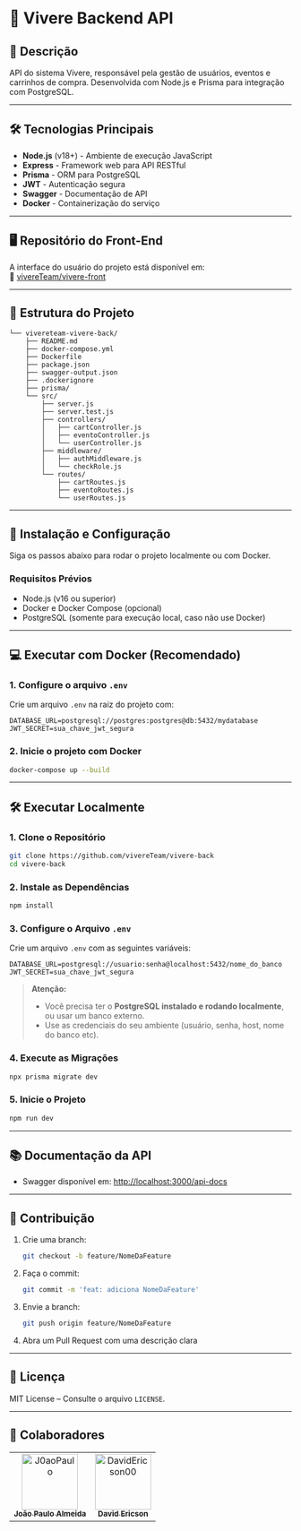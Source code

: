 # 🚀 Vivere Backend API

## 📖 Descrição

API do sistema Vivere, responsável pela gestão de usuários, eventos e carrinhos de compra. Desenvolvida com Node.js e Prisma para integração com PostgreSQL.

---

## 🛠️ Tecnologias Principais

- **Node.js** (v18+) - Ambiente de execução JavaScript
- **Express** - Framework web para API RESTful
- **Prisma** - ORM para PostgreSQL
- **JWT** - Autenticação segura
- **Swagger** - Documentação de API
- **Docker** - Containerização do serviço

---

## 🖥️ Repositório do Front-End

A interface do usuário do projeto está disponível em:  
🔗 [vivereTeam/vivere-front](https://github.com/vivereTeam/vivere-front)

---

## 📂 Estrutura do Projeto

```plaintext
└── vivereteam-vivere-back/
    ├── README.md
    ├── docker-compose.yml
    ├── Dockerfile
    ├── package.json
    ├── swagger-output.json
    ├── .dockerignore
    ├── prisma/
    └── src/
        ├── server.js
        ├── server.test.js
        ├── controllers/
        │   ├── cartController.js
        │   ├── eventoController.js
        │   └── userController.js
        ├── middleware/
        │   ├── authMiddleware.js
        │   └── checkRole.js
        └── routes/
            ├── cartRoutes.js
            ├── eventoRoutes.js
            └── userRoutes.js
```



---

## 🔧 Instalação e Configuração

Siga os passos abaixo para rodar o projeto localmente ou com Docker.

### **Requisitos Prévios**
- Node.js (v16 ou superior)
- Docker e Docker Compose (opcional)
- PostgreSQL (somente para execução local, caso não use Docker)

---

## 💻 Executar com Docker (Recomendado)

### 1. Configure o arquivo `.env`

Crie um arquivo `.env` na raiz do projeto com:

```env
DATABASE_URL=postgresql://postgres:postgres@db:5432/mydatabase
JWT_SECRET=sua_chave_jwt_segura
```

### 2. Inicie o projeto com Docker

```bash
docker-compose up --build
```

---

## 🛠️ Executar Localmente

### 1. Clone o Repositório

```bash
git clone https://github.com/vivereTeam/vivere-back
cd vivere-back
```

### 2. Instale as Dependências

```bash
npm install
```

### 3. Configure o Arquivo `.env`

Crie um arquivo `.env` com as seguintes variáveis:

```env
DATABASE_URL=postgresql://usuario:senha@localhost:5432/nome_do_banco
JWT_SECRET=sua_chave_jwt_segura
```

> **Atenção:**  
> - Você precisa ter o **PostgreSQL instalado e rodando localmente**, ou usar um banco externo.  
> - Use as credenciais do seu ambiente (usuário, senha, host, nome do banco etc).

### 4. Execute as Migrações

```bash
npx prisma migrate dev
```

### 5. Inicie o Projeto

```bash
npm run dev
```

---

## 📚 Documentação da API

- Swagger disponível em: [http://localhost:3000/api-docs](http://localhost:3000/api-docs)

---

## 🤝 Contribuição

1. Crie uma branch:
   ```bash
   git checkout -b feature/NomeDaFeature
   ```
2. Faça o commit:
   ```bash
   git commit -m 'feat: adiciona NomeDaFeature'
   ```
3. Envie a branch:
   ```bash
   git push origin feature/NomeDaFeature
   ```
4. Abra um Pull Request com uma descrição clara

---

## 📜 Licença

MIT License – Consulte o arquivo `LICENSE`.

---

## 👥 Colaboradores

<table>
  <tbody>
    <tr>
      <td align="center">
        <a href="https://github.com/J0aoPaulo">
          <img src="https://avatars.githubusercontent.com/u/98539735?v=4" width="100;" alt="J0aoPaulo"/>
          <br />
          <sub><b>João Paulo Almeida</b></sub>
        </a>
      </td>
      <td align="center">
        <a href="https://github.com/DavidEricson00">
          <img src="https://avatars.githubusercontent.com/u/169815129?v=4" width="100;" alt="DavidEricson00"/>
          <br />
          <sub><b>David Ericson</b></sub>
        </a>
      </td>
    </tr>
  </tbody>
</table>
